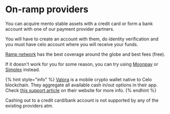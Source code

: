 # On-ramp providers

You can acquire mento stable assets with a credit card or form a bank account with one of our payment provider partners.

You will have to create an account with them, do identity verification and you must have celo account where you will receive your funds.&#x20;

[Ramp network](https://ramp.network/) has the best coverage around the globe and best fees (free).

If it doesn't work for you for some reason, you can try using [Moonpay](https://www.moonpay.com/) or [Simplex](https://www.simplex.com/) instead.

{% hint style="info" %}
[Valora](https://valoraapp.com/) is a mobile crypto wallet native to Celo blockchain. They aggregate all available cash in/out options in their app. Check [this support article](https://support.valoraapp.com/hc/en-us/categories/360006359592-Adding-and-Withdrawing-Funds) on their website for more info.&#x20;
{% endhint %}

Cashing out to a credit card/bank account is not supported by any of the existing providers atm.
